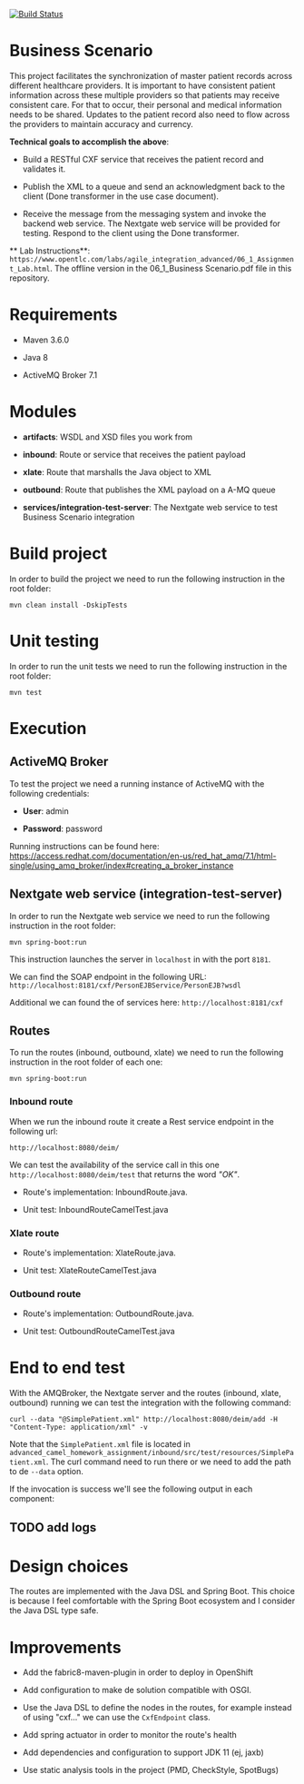 [![Build Status](https://travis-ci.org/earth001/advanced_camel_homework_assignment.svg?branch=develop)](https://travis-ci.org/earth001/advanced_camel_homework_assignment)
# Business Scenario

This project facilitates the synchronization of master patient records across different healthcare providers. It is important to have consistent patient information across these multiple providers so that patients may receive consistent care. For that to occur, their personal and medical information needs to be shared. Updates to the patient record also need to flow across the providers to maintain accuracy and currency.

**Technical goals to accomplish the above**:

* Build a RESTful CXF service that receives the patient record and validates it.

* Publish the XML to a queue and send an acknowledgment back to the client (Done transformer in the use case document).

* Receive the message from the messaging system and invoke the backend web service. The Nextgate web service will be provided for testing.  Respond to the client using the Done transformer.

** Lab Instructions**: `https://www.opentlc.com/labs/agile_integration_advanced/06_1_Assignment_Lab.html`. The offline version in the 06_1_Business Scenario.pdf file in this repository.

# Requirements

* Maven 3.6.0

* Java 8

* ActiveMQ Broker 7.1

# Modules

* **artifacts**: WSDL and XSD files you work from

* **inbound**: Route or service that receives the patient payload

* **xlate**: Route that marshalls the Java object to XML

* **outbound**: Route that publishes the XML payload on a A-MQ queue

* **services/integration-test-server**: The Nextgate web service to test Business Scenario integration

# Build project

In order to build the project we need to run the following instruction in the root folder:

`mvn clean install -DskipTests`

# Unit testing

In order to run the unit tests we need to run the following instruction in the root folder:

`mvn test`

# Execution

## ActiveMQ Broker

To test the project we need a running instance of ActiveMQ with the following credentials:

* **User**: admin

* **Password**: password

Running instructions can be found here: https://access.redhat.com/documentation/en-us/red_hat_amq/7.1/html-single/using_amq_broker/index#creating_a_broker_instance

## Nextgate web service (integration-test-server)

In order to run the Nextgate web service we need to run the following instruction in the root folder:

`mvn spring-boot:run`

This instruction launches the server in `localhost` in with the port `8181`.

We can find the SOAP endpoint in the following URL:
`http://localhost:8181/cxf/PersonEJBService/PersonEJB?wsdl`

Additional we can found the of services here: `http://localhost:8181/cxf`

## Routes

To run the routes (inbound, outbound, xlate) we need to run the following instruction in the root folder of each one:

`mvn spring-boot:run`

### Inbound route

When we run the inbound route it create a Rest service endpoint in the following url:

`http://localhost:8080/deim/`

We can test the availability of the service call in this one
`http://localhost:8080/deim/test` that returns the word *"OK"*.

* Route's implementation: InboundRoute.java.

* Unit test: InboundRouteCamelTest.java

### Xlate route

* Route's implementation: XlateRoute.java.

* Unit test: XlateRouteCamelTest.java

### Outbound route

* Route's implementation: OutboundRoute.java.

* Unit test: OutboundRouteCamelTest.java

# End to end test

With the AMQBroker, the Nextgate server and the routes (inbound, xlate, outbound) running we can test the integration with the following command:

`curl --data "@SimplePatient.xml" http://localhost:8080/deim/add -H "Content-Type: application/xml" -v`

Note that the `SimplePatient.xml` file is located in `advanced_camel_homework_assignment/inbound/src/test/resources/SimplePatient.xml`. The curl command need to run there or we need to add the path to de `--data` option.

If the invocation is success we'll see the following output in each component:

## TODO add logs

# Design choices

The routes are implemented with the Java DSL and Spring Boot. This choice is because I feel comfortable with the Spring Boot ecosystem and I consider the Java DSL type safe.

# Improvements

* Add the fabric8-maven-plugin in order to deploy in OpenShift

* Add configuration to make de solution compatible with OSGI.

* Use the Java DSL to define the nodes in the routes, for example instead of using "cxf..." we can use the `CxfEndpoint` class.

* Add spring actuator in order to monitor the route's health 

* Add dependencies and configuration to support JDK 11 (ej, jaxb)

* Use static analysis tools in the project (PMD, CheckStyle, SpotBugs)